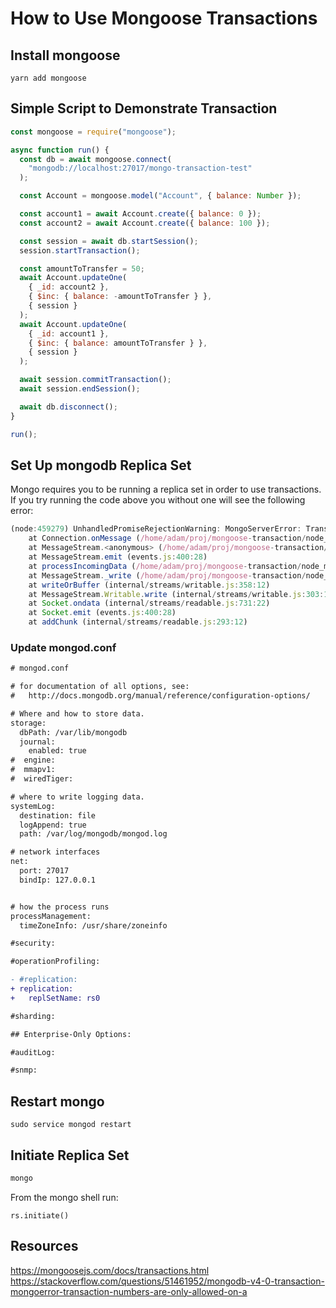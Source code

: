 # How to Use Mongoose Transactions

## Install mongoose

```
yarn add mongoose
```

## Simple Script to Demonstrate Transaction

```js
const mongoose = require("mongoose");

async function run() {
  const db = await mongoose.connect(
    "mongodb://localhost:27017/mongo-transaction-test"
  );

  const Account = mongoose.model("Account", { balance: Number });

  const account1 = await Account.create({ balance: 0 });
  const account2 = await Account.create({ balance: 100 });

  const session = await db.startSession();
  session.startTransaction();

  const amountToTransfer = 50;
  await Account.updateOne(
    { _id: account2 },
    { $inc: { balance: -amountToTransfer } },
    { session }
  );
  await Account.updateOne(
    { _id: account1 },
    { $inc: { balance: amountToTransfer } },
    { session }
  );

  await session.commitTransaction();
  await session.endSession();

  await db.disconnect();
}

run();
```

## Set Up mongodb Replica Set

Mongo requires you to be running a replica set in order to use transactions.  If you try running the code above you without one will see the following error:

```js
(node:459279) UnhandledPromiseRejectionWarning: MongoServerError: Transaction numbers are only allowed on a replica set member or mongos
    at Connection.onMessage (/home/adam/proj/mongoose-transaction/node_modules/mongodb/lib/cmap/connection.js:203:30)
    at MessageStream.<anonymous> (/home/adam/proj/mongoose-transaction/node_modules/mongodb/lib/cmap/connection.js:63:60)
    at MessageStream.emit (events.js:400:28)
    at processIncomingData (/home/adam/proj/mongoose-transaction/node_modules/mongodb/lib/cmap/message_stream.js:108:16)
    at MessageStream._write (/home/adam/proj/mongoose-transaction/node_modules/mongodb/lib/cmap/message_stream.js:28:9)
    at writeOrBuffer (internal/streams/writable.js:358:12)
    at MessageStream.Writable.write (internal/streams/writable.js:303:10)
    at Socket.ondata (internal/streams/readable.js:731:22)
    at Socket.emit (events.js:400:28)
    at addChunk (internal/streams/readable.js:293:12)
```

### Update mongod.conf

```diff
# mongod.conf

# for documentation of all options, see:
#   http://docs.mongodb.org/manual/reference/configuration-options/

# Where and how to store data.
storage:
  dbPath: /var/lib/mongodb
  journal:
    enabled: true
#  engine:
#  mmapv1:
#  wiredTiger:

# where to write logging data.
systemLog:
  destination: file
  logAppend: true
  path: /var/log/mongodb/mongod.log

# network interfaces
net:
  port: 27017
  bindIp: 127.0.0.1


# how the process runs
processManagement:
  timeZoneInfo: /usr/share/zoneinfo

#security:

#operationProfiling:

- #replication:
+ replication:
+   replSetName: rs0

#sharding:

## Enterprise-Only Options:

#auditLog:

#snmp:
```

## Restart mongo

```
sudo service mongod restart
```

## Initiate Replica Set

```bash
mongo
```

From the mongo shell run:

```
rs.initiate()
```

## Resources

https://mongoosejs.com/docs/transactions.html
https://stackoverflow.com/questions/51461952/mongodb-v4-0-transaction-mongoerror-transaction-numbers-are-only-allowed-on-a